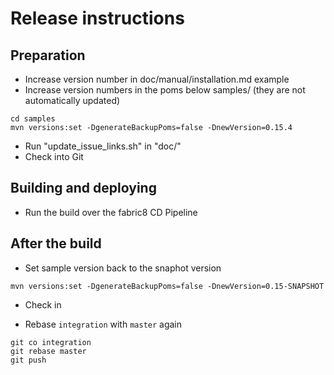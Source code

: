
# Release instructions

## Preparation

* Increase version number in doc/manual/installation.md example
* Increase version numbers in the poms below samples/ (they are not automatically updated)

```
cd samples
mvn versions:set -DgenerateBackupPoms=false -DnewVersion=0.15.4
```

* Run "update_issue_links.sh" in "doc/"
* Check into Git

## Building and deploying

* Run the build over the fabric8 CD Pipeline 

## After the build

* Set sample version back to the snaphot version

```
mvn versions:set -DgenerateBackupPoms=false -DnewVersion=0.15-SNAPSHOT
```

* Check in

* Rebase `integration` with `master` again

```
git co integration
git rebase master
git push
```
